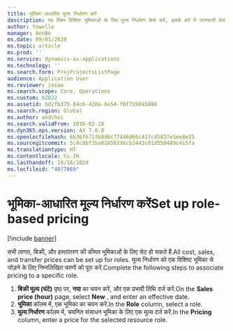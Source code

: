 ```yaml
---
title: भूमिका-आधारित मूल्य निर्धारण करें
description: यह विषय विशिष्ट भूमिकाओं के लिए मूल्य निर्धारण कैसे करें, इसके बारे में जानकारी देता है.
author: Yowelle
manager: AnnBe
ms.date: 09/01/2020
ms.topic: article
ms.prod: ''
ms.service: dynamics-ax-applications
ms.technology: ''
ms.search.form: ProjProjectsListPage
audience: Application User
ms.reviewer: josaw
ms.search.scope: Core, Operations
ms.custom: 82022
ms.assetid: bd2fb375-84c6-428a-8e54-f0f719045898
ms.search.region: Global
ms.author: andchoi
ms.search.validFrom: 2016-02-28
ms.dyn365.ops.version: AX 7.0.0
ms.openlocfilehash: 6b36f671fb8d6c77446d66c41fc45837e1ee8e25
ms.sourcegitcommit: 5c4c9bf3ba018562d6cb3443c01d550489c415fa
ms.translationtype: HT
ms.contentlocale: hi-IN
ms.lasthandoff: 10/16/2020
ms.locfileid: "4077869"
---
```

# <a name="set-up-role-based-pricing"></a><span data-ttu-id="490cb-103">भूमिका-आधारित मूल्य निर्धारण करें</span><span class="sxs-lookup"><span data-stu-id="490cb-103">Set up role-based pricing</span></span>

[!include [banner](../includes/banner.md)]

<span data-ttu-id="490cb-104">सभी लागत, बिक्री, और हस्तांतरण की कीमत भूमिकाओं के लिए सेट हो सकते हैं.</span><span class="sxs-lookup"><span data-stu-id="490cb-104">All cost, sales, and transfer prices can be set up for roles.</span></span> <span data-ttu-id="490cb-105">मूल्य निर्धारण को एक विशिष्ट भूमिका से जोड़ने के लिए निम्नलिखित चरणों को पूरा करें.</span><span class="sxs-lookup"><span data-stu-id="490cb-105">Complete the following steps to associate pricing to a specific role.</span></span>

1. <span data-ttu-id="490cb-106">**बिक्री मूल्य (घंटे)** पृष्ठ पर, **नया** का चयन करें, और एक प्रभावी तिथि दर्ज करें.</span><span class="sxs-lookup"><span data-stu-id="490cb-106">On the **Sales price (hour)** page, select **New** , and enter an effective date.</span></span>
2. <span data-ttu-id="490cb-107">**भूमिका** कॉलम में, एक भूमिका का चयन करें.</span><span class="sxs-lookup"><span data-stu-id="490cb-107">In the **Role** column, select a role.</span></span>
3. <span data-ttu-id="490cb-108">**मूल्य निर्धारण** कॉलम में, चयनित संसाधन भूमिका के लिए एक मूल्य दर्ज करें.</span><span class="sxs-lookup"><span data-stu-id="490cb-108">In the **Pricing** column, enter a price for the selected resource role.</span></span>
